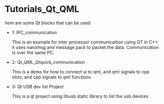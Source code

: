 # Tutorials_Qt_QML
here are some Qt blocks that can be used

- 1: IPC_communication

  This is an example for inter processor communicaition using QT in C++, it uses nanomsg and message pack to packet the data. Communication is over the same PC.
   
- 2: Qt_QML_Qtquick_communication

  This is a demo for how to connect ui to qml, and qml signals to cpp slots, and cpp signals to qml functions

- 3: Qt USB dev list Project

  This is a qt project using libusb static library to list the usb devices
  
  
